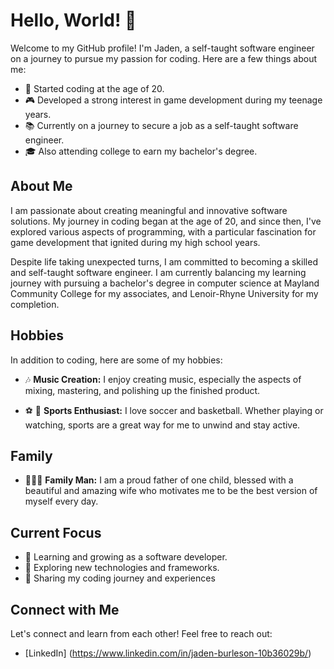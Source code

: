 # Hello, World! 👋

Welcome to my GitHub profile! I'm Jaden, a self-taught software engineer on a journey to pursue my passion for coding. Here are a few things about me:

- 🚀 Started coding at the age of 20.
- 🎮 Developed a strong interest in game development during my teenage years.
- 📚 Currently on a journey to secure a job as a self-taught software engineer.
- 🎓 Also attending college to earn my bachelor's degree.

## About Me

I am passionate about creating meaningful and innovative software solutions. My journey in coding began at the age of 20, and since then, I've explored various aspects of programming, with a particular fascination for game development that ignited during my high school years.

Despite life taking unexpected turns, I am committed to becoming a skilled and self-taught software engineer. I am currently balancing my learning journey with pursuing a bachelor's degree in computer science at Mayland Community College for my associates, and Lenoir-Rhyne University for my completion.

## Hobbies

In addition to coding, here are some of my hobbies:

- 🎶 **Music Creation:** I enjoy creating music, especially the aspects of mixing, mastering, and polishing up the finished product.

- ⚽ 🏀 **Sports Enthusiast:** I love soccer and basketball. Whether playing or watching, sports are a great way for me to unwind and stay active.

## Family

- 👨‍👩‍👧 **Family Man:** I am a proud father of one child, blessed with a beautiful and amazing wife who motivates me to be the best version of myself every day.

## Current Focus

- 🌱 Learning and growing as a software developer.
- 🤖 Exploring new technologies and frameworks.
- 📝 Sharing my coding journey and experiences

## Connect with Me

Let's connect and learn from each other! Feel free to reach out:

- [LinkedIn] (https://www.linkedin.com/in/jaden-burleson-10b36029b/)
